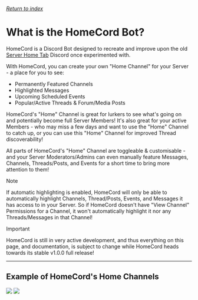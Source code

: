 *[Return to index](https://github.com/HomeCord/homecord-docs/blob/main/README.md)*

# What is the HomeCord Bot?

HomeCord is a Discord Bot designed to recreate and improve upon the old [Server Home Tab](<https://support.discord.com/hc/en-us/articles/6156116949911>) Discord once experimented with.

With HomeCord, you can create your own "Home Channel" for your Server - a place for you to see:
- Permanently Featured Channels
- Highlighted Messages
- Upcoming Scheduled Events
- Popular/Active Threads & Forum/Media Posts

HomeCord's "Home" Channel is great for lurkers to see what's going on and potentially become full Server Members!
It's also great for your active Members - who may miss a few days and want to use the "Home" Channel to catch up, or you can use this "Home" Channel for improved Thread discoverability!

All parts of HomeCord's "Home" Channel are toggleable & customisable - and your Server Moderators/Admins can even manually feature Messages, Channels, Threads/Posts, and Events for a short time to bring more attention to them!

> [!NOTE]
> If automatic highlighting is enabled, HomeCord will only be able to automatically highlight Channels, Thread/Posts, Events, and Messages it has access to in your Server. So if HomeCord doesn't have "View Channel" Permissions for a Channel, it won't automatically highlight it nor any Threads/Messages in that Channel!

> [!IMPORTANT]
> HomeCord is still in very active development, and thus everything on this page, and documentation, is subject to change while HomeCord heads towards its stable v1.0.0 full release!

---

## Example of HomeCord's Home Channels

![](https://i.imgur.com/UqGhwIf.png)
![](https://i.imgur.com/QyCWYVT.png)
